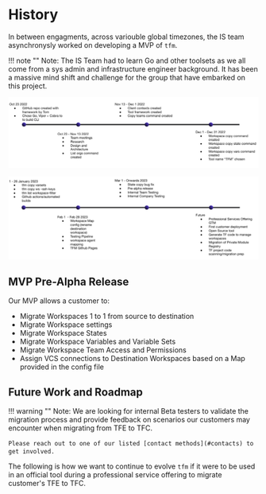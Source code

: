 # History

In between engagments, across variouble global timezones, the IS team asynchronysly worked on developing a MVP of `tfm`. 

!!! note ""
    Note: The IS Team had to learn Go and other toolsets as we all come from a sys admin and infrastructure engineer background. It has been a massive mind shift and challenge for the group that have embarked on this project. 

![tfm-history-1](../images/tfm-history-1.png)

![tfm-history-2](../images/tfm-history-2.png)


## MVP Pre-Alpha Release

Our MVP allows a customer to:

- Migrate Workspaces 1 to 1 from source to destination
- Migrate Workspace settings
- Migrate Workspace States
- Migrate Workspace Variables and Variable Sets
- Migrate Workspace Team Access and Permissions
- Assign VCS connections to Destination Workspaces based on a Map provided in the config file 



## Future Work and Roadmap

!!! warning ""
    Note: We are looking for internal Beta testers to validate the migration process and provide feedback on scenarios our customers may encounter when migrating from TFE to TFC. 

    Please reach out to one of our listed [contact methods](#contacts) to get involved.


The following is how we want to continue to evolve `tfm` if it were to be used in an official tool during a professional service offering to migrate customer's TFE to TFC.


